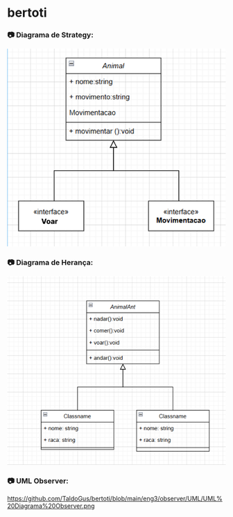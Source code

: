 # bertoti

### 📷 Diagrama de Strategy:
![Diagrama Strategy](https://github.com/TaldoGus/bertoti/blob/main/eng3/uml_pattern%20(1).png)


### 📷 Diagrama de Herança:
![Diagrama de Herança](https://raw.githubusercontent.com/TaldoGus/bertoti/main/eng3/uml_antpattern.png)

### 📷 UML Observer:
https://github.com/TaldoGus/bertoti/blob/main/eng3/observer/UML/UML%20Diagrama%20Observer.png

